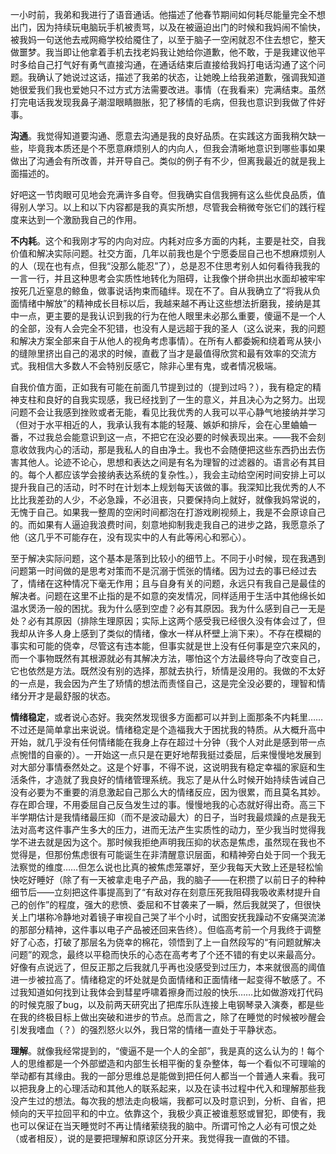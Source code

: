 一小时前，我弟和我进行了语音通话。他描述了他春节期间如何耗尽能量完全不想出门，因为持续玩电脑玩手机被责骂，以及在被逼迫出门的时候和我妈闹不愉快，被我妈一句送他去戒网瘾学校给魇住了，以至于脑子一空闲就忍不住去想它，整天做噩梦。我当即让他拿着手机去找老妈我让她给你道歉，他不敢，于是我建议他平时多给自己打气好有勇气直接沟通，在通话结束后直接给我妈打电话沟通了这个问题。我确认了她说过这话，描述了我弟的状态，让她晚上给我弟道歉，强调我知道她很爱我们我也爱她只不过方式方法需要改进。事情（在我看来）完满结束。虽然打完电话我发现我鼻子潮湿眼睛臌胀，犯了移情的毛病，但我也意识到我做了件好事。

**沟通**。我觉得知道要沟通、愿意去沟通是我的良好品质。在实践这方面我稍欠缺一些，毕竟我本质还是个不愿意麻烦别人的内向人，但我会清晰地意识到哪些事如果做出了沟通会有所改善，并开导自己。类似的例子有不少，但离我最近的就是我上面描述的。

好吧这一节肉眼可见地会充满许多自夸。但我确实自信我拥有这么些优良品质，值得别人学习。以上和以下内容都是我的真实所想，尽管我会稍微夸张它们的践行程度来达到一个激励我自己的作用。

**不内耗**。这个和我刚才写的内向对应。内耗对应多方面的内耗，主要是社交，自我价值和解决实际问题。社交方面，几年以前我也是个宁愿委屈自己也不想麻烦别人的人（现在也有点，但我“没那么能忍”了），总是忍不住思考别人如何看待我我的一言一行，并且这种思考会实质性地转化为阻碍，让我像个拼命拱出水面却被牢牢按死几近窒息的鲸鱼，做事说话拘束而磕绊。现在不了。自从我确立了“将我从负面情绪中解放”的精神成长目标以后，我越来越不再让这些想法折磨我，接纳是其中一点，更主要的是我认识到我的行为在他人眼里未必那么重要，傻逼不是一个人的全部，没有人会完全不犯错，也没有人是远超于我的圣人（这么说来，我的问题和解决方案全部来自于从他人的视角考虑事情）。在所有人都委婉和绕着弯从狭小的缝隙里挤出自己的渴求的时候，直截了当才是最值得欣赏和最有效率的交流方式。我相信大多数人不会特别反感它，除非心里有鬼，或者情况极端。

自我价值方面，正如我有可能在前面几节提到过的（提到过吗？），我有稳定的精神支柱和良好的自我实现感，我已经找到了一生的意义，并且决心为之努力。出现问题不会让我感到挫败或者无能，看见比我优秀的人我可以平心静气地接纳并学习（但对于水平相近的人，我承认我有本能的轻蔑、嫉妒和排斥，会在心里蛐蛐一番，不过我总会能意识到这一点，不把它在没必要的时候表现出来。——我不会刻意收敛我内心的活动，那是我私人的自由净土。我也不会随便把这些东西扔出去伤害其他人。论迹不论心，思想和表达之间是有名为理智的过滤器的。语言必有其目的。每个人都应该学会接纳表达系统的复杂性。），我会主动给空闲时间安排上可以提升我自己的活动，时不时在计划本上规划每天该做的事。我深知比我优秀的人不比比我差劲的人少，不必急躁，不必沮丧，只要保持向上就好，就像我妈常说的，无愧于自己。如果我一整周的空闲时间都泡在打游戏刷视频上，我是不会原谅自己的。而如果有人逼迫我浪费时间，刻意地抑制我走我自己的进步之路，我愿意杀了他（这几乎不可能存在，没有现实中的人有此等闲心和邪心）。

至于解决实际问题，这个基本是落到比较小的细节上。不同于小时候，现在我遇到问题第一时间做的是思考对策而不是沉溺于慌张的情绪。因为过去的事已经过去了，情绪在这种情况下毫无作用；且与自身有关的问题，永远只有我自己是最佳的解决者。问题在这里不止指的是不如意的突发情况，同样适用于生活中其他绵长如温水煲汤一般的困扰。我为什么感到空虚？必有其原因。我为什么感到自己一无是处？必有其原因（排除生理原因；实际上这两个感受我已经很久没有体会过了，但我却从许多人身上感到了类似的情绪，像水一样从杯壁上淌下来）。不存在模糊的事实和可能的侥幸，尽管这有违本能，但事实就是世上没有任何事是空穴来风的，而一个事物既然有其根源就必有其解决方法，哪怕这个方法最终导向了改变自己，它也依然是方法。既然没有别的选择，那就去执行，矫情是没用的。我做的不太好的一点是，我会因为产生了矫情的想法而责怪自己，这是完全没必要的，理智和情绪分开才是最舒服的状态。

**情绪稳定**，或者说心态好。我突然发现很多方面都可以并到上面那条不内耗里……不过还是简单拿出来说说。情绪稳定是个造福我大于困扰我的特质。从大概升高中开始，就几乎没有任何情绪能在我身上存在超过十分钟（我个人对此是感到带一点点惋惜的自豪的）。一开始这一点只是在更好地帮我挺过委屈，后来慢慢地发展到对大部分事情泰然处之。这是个好事，不得不说，这说明我有稳定幸福的家庭和生活条件，才造就了我良好的情绪管理系统。我忘了是从什么时候开始持续告诫自己没有必要为不重要的消息激起自己那么大的情绪反应，因为很累，而且莫名其妙。存在即合理，不用委屈自己反刍发生过的事。慢慢地我的心态就好得出奇。高三下半学期估计是我情绪最压抑（而不是波动最大）的日子，当时我最烦躁的点是我无法对高考这件事产生多大的压力，进而无法产生实质性的动力，至少我当时觉得我学不进去就是因为这个。那时候我拒绝声明我压抑的状态是焦虑，虽然现在我也不觉得是，但那份焦虑很有可能诞生在非清醒意识层面，和精神旁白处于同一个我无法察觉的维度……但怎么说也比真的被焦虑笼罩好，至少我每天大致上还是轻松愉快吃好睡好（除了有一天被拿走电子产品，我的脑子——在积攒了以前日子的种种细节后——立刻把这件事提高到了“有敌对存在刻意压死我阻碍我吸收素材提升自己的创作”的程度，强大的悲愤、委屈和不甘袭来了一瞬，然后我就哭了，但很快关上门堪称冷静地对着镜子审视自己哭了半个小时，试图安抚我躁动不安痛哭流涕的那部分精神，这件事以电子产品被还回来告终）。但临高考前一个月我终于调整好了心态，打破了那层名为侥幸的棉花，领悟到了上一自然段写的“有问题就解决问题”的观念，最终以平稳而快乐的心态在高考考了个还不错的有史以来最高分。好像有点说远了，但反正那之后我就几乎再也没感受到过压力，本来就很高的阈值进一步被拉高了。情绪稳定的坏处就是负面情绪和正面情绪一起变得不敏感了。不过我知道如何找到让我体会到彗星呼啸着擦身而过般的快乐……比如做游戏打代码的时候克服了bug，以及前两天研究出了把库乐队连接上电钢琴录入演奏，都是些在我的终极目标上做出突破和进步的节点。总而言之，除了在睡觉的时候被吵醒会引发我嗜血（？）的强烈怒火以外，我日常的情绪一直处于平静状态。

**理解**。就像我经常提到的，“傻逼不是一个人的全部”，我是真的这么认为的！每个人的思维都是一个外部塑造和内部生长相平衡的复杂整体，每一个看似不可理喻的举动都有其缘由。我的一部分思维总是能做到把任何人都当一个普通人来看。我可以把我身上的心理活动和其他人的联系起来，以及在读书过程中代入和理解那些我没产生过的想法。每次我的想法走向极端，我都可以及时意识到，分析、自省，把倾向的天平拉回平和的中立。依靠这个，我极少真正被谁惹怒或冒犯，即使有，我也可以保证在当天睡觉时不再让情绪萦绕我的脑中。所谓可怜之人必有可恨之处（或者相反），说的是要把理解和原谅区分开来。我觉得我一直做的不错。